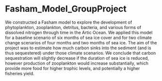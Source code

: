 # Fasham_Model_GroupProject
We constructed a Fasham model to explore the development of phytoplankton, zooplankton, detritus, bacteria, and various forms of dissolved nitrogen through time in the Artic Ocean. We applied this model for a baseline scenario of six months of sea ice cover and for two climate change scenarios of four months and two months of sea ice.  The aim of the project was to estimate how much carbon sinks into the sediment (and is thus sequestered) under those climate scenarios.  We conclude that carbon sequestration will slightly decrease if the duration of sea  ice is reduced, however production of zooplankton would increase substantially, which  provide more food for higher trophic levels, and potentially a higher fisheries yield. 
